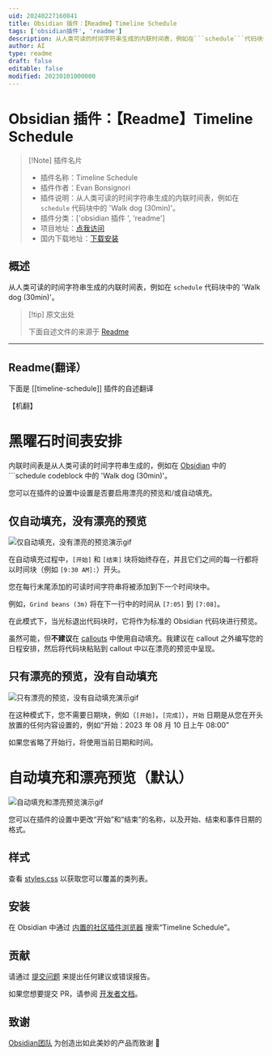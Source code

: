 ```yaml
---
uid: 20240227160841
title: Obsidian 插件：【Readme】Timeline Schedule
tags: ['obsidian插件', 'readme']
description: 从人类可读的时间字符串生成的内联时间表，例如在```schedule```代码块中的'Walk dog (30min)'。
author: AI
type: readme
draft: false
editable: false
modified: 20230101000000
---
```


# Obsidian 插件：【Readme】Timeline Schedule

> [!Note] 插件名片
> - 插件名称：Timeline Schedule
> - 插件作者：Evan Bonsignori
> - 插件说明：从人类可读的时间字符串生成的内联时间表，例如在 ```schedule``` 代码块中的 'Walk dog (30min)'。
> - 插件分类：['obsidian 插件 ', 'readme']
> - 项目地址：[点我访问](https://github.com/Ebonsignori/obsidian-timeline-schedule)
> - 国内下载地址：[下载安装](https://pkmer.cn/products/plugin/pluginMarket/?timeline-schedule)

## 概述

从人类可读的时间字符串生成的内联时间表，例如在 ```schedule``` 代码块中的 'Walk dog (30min)'。

> [!tip] 原文出处
>
>下面自述文件的来源于 [Readme](https://ghproxy.net/https://raw.githubusercontent.com/Ebonsignori/obsidian-timeline-schedule/main/README.md)

---

## Readme(翻译）

下面是 [[timeline-schedule]] 插件的自述翻译

【机翻】

# 黑曜石时间表安排

内联时间表是从人类可读的时间字符串生成的，例如在 [Obsidian](https://obsidian.md) 中的 ```schedule codeblock 中的 'Walk dog (30min)'。

您可以在插件的设置中设置是否要启用漂亮的预览和/或自动填充。

## 仅自动填充，没有漂亮的预览

![仅自动填充，没有漂亮的预览演示gif](https://cdn.pkmer.cn/covers/timeline-schedule_2_0.gif!pkmer)

在自动填充过程中，`[开始]` 和 `[结束]` 块将始终存在，并且它们之间的每一行都将以时间块（例如 `[9:30 AM]:`）开头。

您在每行末尾添加的可读时间字符串将被添加到下一个时间块中。

例如，`Grind beans (3m)` 将在下一行中的时间从 `[7:05]` 到 `[7:08]`。

在此模式下，当光标退出代码块时，它将作为标准的 Obsidian 代码块进行预览。

虽然可能，但**不建议**在 [callouts](https://help.obsidian.md/Editing+and+formatting/Callouts) 中使用自动填充。我建议在 callout 之外编写您的日程安排，然后将代码块粘贴到 callout 中以在漂亮的预览中呈现。

## 只有漂亮的预览，没有自动填充

![只有漂亮的预览，没有自动填充演示gif](https://cdn.pkmer.cn/covers/timeline-schedule_2_1.gif!pkmer)

在这种模式下，您不需要日期块，例如（`[开始]`，`[完成]`），`开始` 日期是从您在开头放置的任何内容设置的，例如“开始：2023 年 08 月 10 日上午 08:00”

如果您省略了开始行，将使用当前日期和时间。

# 自动填充和漂亮预览（默认）

![自动填充和漂亮预览演示gif](https://cdn.pkmer.cn/covers/timeline-schedule_2_2.gif!pkmer)

您可以在插件的设置中更改“开始”和“结束”的名称，以及开始、结束和事件日期的格式。

## 样式

查看 [styles.css](./styles.css) 以获取您可以覆盖的类列表。

## 安装

在 Obsidian 中通过 [内置的社区插件浏览器](https://help.obsidian.md/Extending+Obsidian/Community+plugins) 搜索“Timeline Schedule”。

## 贡献

请通过 [提交问题](https://github.com/Ebonsignori/obsidian-timeline-schedule/issues/new) 来提出任何建议或错误报告。

如果您想要提交 PR，请参阅 [开发者文档](docs/development.md)。

## 致谢

[Obsidian团队](https://obsidian.md/about) 为创造出如此美妙的产品而致谢 :purple_heart:
